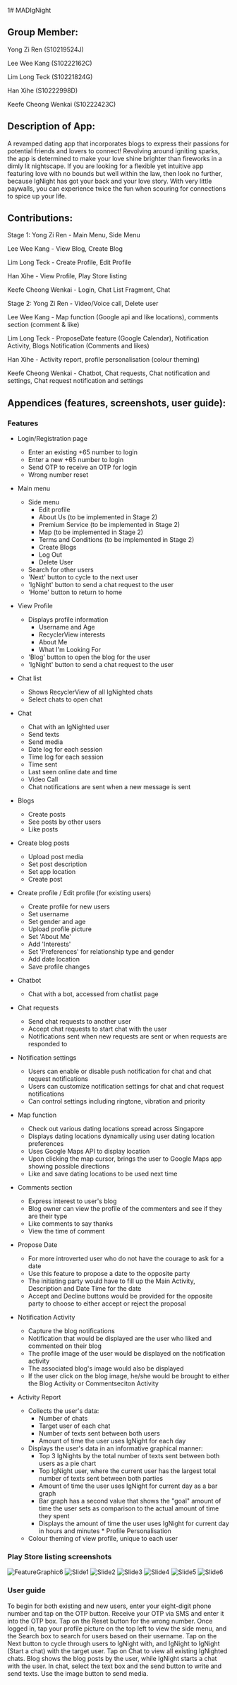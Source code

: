 1# MADIgNight
## Group Member:

Yong Zi Ren (S10219524J)

Lee Wee Kang (S10222162C)

Lim Long Teck (S10221824G)

Han Xihe (S10222998D)

Keefe Cheong Wenkai (S10222423C)

## Description of App:

A revamped dating app that incorporates blogs to express their passions for potential friends and lovers to connect! Revolving around igniting sparks, the app is determined to make your love shine brighter than fireworks in a dimly lit nightscape. If you are looking for a flexible yet intuitive app featuring love with no bounds but well within the law, then look no further, because IgNight has got your back and your love story. With very little paywalls, you can experience twice the fun when scouring for connections to spice up your life.

## Contributions:
Stage 1:
Yong Zi Ren - Main Menu, Side Menu

Lee Wee Kang - View Blog, Create Blog

Lim Long Teck - Create Profile, Edit Profile

Han Xihe - View Profile, Play Store listing

Keefe Cheong Wenkai - Login, Chat List Fragment, Chat

Stage 2:
Yong Zi Ren - Video/Voice call, Delete user

Lee Wee Kang - Map function (Google api and like locations), comments section (comment & like)

Lim Long Teck - ProposeDate feature (Google Calendar), Notification Activity, Blogs Notification (Comments and likes)

Han Xihe - Activity report, profile personalisation (colour theming)

Keefe Cheong Wenkai - Chatbot, Chat requests, Chat notification and settings, Chat request notification and settings

## Appendices (features, screenshots, user guide):

### Features

* Login/Registration page
    * Enter an existing +65 number to login 
    * Enter a new +65 number to login
    * Send OTP to receive an OTP for login 
    * Wrong number reset 
    
* Main menu
    * Side menu
        * Edit profile 
        * About Us (to be implemented in Stage 2)
        * Premium Service (to be implemented in Stage 2)
        * Map (to be implemented in Stage 2)
        * Terms and Conditions (to be implemented in Stage 2)
        * Create Blogs 
        * Log Out  
        * Delete User
    * Search for other users
    * 'Next' button to cycle to the next user
    * 'IgNight' button to send a chat request to the user
    * 'Home' button to return to home
* View Profile
    * Displays profile information
        * Username and Age
        * RecyclerView interests
        * About Me
        * What I'm Looking For 
    * 'Blog' button to open the blog for the user 
    * 'IgNight' button to send a chat request to the user
* Chat list
    * Shows RecyclerView of all IgNighted chats 
    * Select chats to open chat
* Chat 
    * Chat with an IgNighted user
    * Send texts
    * Send media
    * Date log for each session
    * Time log for each session 
    * Time sent
    * Last seen online date and time
    * Video Call
    * Chat notifications are sent when a new message is sent
* Blogs
    * Create posts
    * See posts by other users
    * Like posts 
* Create blog posts
    * Upload post media
    * Set post description
    * Set app location
    * Create post 
 * Create profile / Edit profile (for existing users)
    * Create profile for new users
    * Set username 
    * Set gender and age
    * Upload profile picture
    * Set 'About Me'
    * Add 'Interests'
    * Set 'Preferences' for relationship type and gender 
    * Add date location
    * Save profile changes 
 * Chatbot
    * Chat with a bot, accessed from chatlist page
 * Chat requests
    * Send chat requests to another user
    * Accept chat requests to start chat with the user
    * Notifications sent when new requests are sent or when requests are responded to
 * Notification settings
    * Users can enable or disable push notification for chat and chat request notifications
    * Users can customize notification settings for chat and chat request notifications
    * Can control settings including ringtone, vibration and priority
* Map function
    * Check out various dating locations spread across Singapore
    * Displays dating locations dynamically using user dating location preferences
    * Uses Google Maps API to display location
    * Upon clicking the map cursor, brings the user to Google Maps app showing possible directions
    * Like and save dating locations to be used next time
* Comments section
    * Express interest to user's blog
    * Blog owner can view the profile of the commenters and see if they are their type
    * Like comments to say thanks
    * View the time of comment     
* Propose Date
    * For more introverted user who do not have the courage to ask for a date
    * Use this feature to propose a date to the opposite party
    * The initiating party would have to fill up the Main Activity, Description and Date Time for the date
    * Accept and Decline buttons would be provided for the opposite party to choose to either accept or reject the proposal
* Notification Activity 
    * Capture the blog notifications
    * Notification that would be displayed are the user who liked and commented on their blog
    * The profile image of the user would be displayed on the notification activity
    * The associated blog's image would also be displayed
    * If the user click on the blog image, he/she would be brought to either the Blog Activity or Commentseciton Activity
 * Activity Report 
    * Collects the user's data: 
        * Number of chats 
        * Target user of each chat 
        * Number of texts sent between both users 
        * Amount of time the user uses IgNight for each day
    * Displays the user's data in an informative graphical manner:
        * Top 3 IgNights by the total number of texts sent between both users as a pie chart 
        * Top IgNight user, where the current user has the largest total number of texts sent between both parties
        * Amount of time the user uses IgNight for current day as a bar graph
        * Bar graph has a second value that shows the "goal" amount of time the user sets as comparison to the actual amount of time they spent
        * Displays the amount of time the user uses IgNight for current day in hours and minutes * Profile Personalisation
    * Colour theming of view profile, unique to each user 
    
### Play Store listing screenshots
![FeatureGraphic6](https://user-images.githubusercontent.com/103987209/182181996-9ec54524-2193-4877-bb7c-641370a1d502.png)
![Slide1](https://user-images.githubusercontent.com/103987209/182182002-701beb90-23ff-4893-ab60-f5760d42347c.PNG)
![Slide2](https://user-images.githubusercontent.com/103987209/182182009-70346355-2ea7-4c69-96e1-ba502ba3e77d.PNG)
![Slide3](https://user-images.githubusercontent.com/103987209/182182014-5889a46d-c9a0-4128-a5d5-e7d48ce17bc5.PNG)
![Slide4](https://user-images.githubusercontent.com/103987209/182182020-ca6b70ea-8078-4aed-ace8-aa8231d93135.PNG)
![Slide5](https://user-images.githubusercontent.com/103987209/182182026-7311948d-a0e7-4bf1-8567-56517b3fcb93.PNG)
![Slide6](https://user-images.githubusercontent.com/103987209/182182028-0e92f689-a178-4d83-9efd-c5d198ede45a.PNG)

### User guide

To begin for both existing and new users, enter your eight-digit phone number and tap on the OTP button. Receive your OTP via SMS and enter it into the OTP box. Tap on the Reset button for the wrong number. 
Once logged in, tap your profile picture on the top left to view the side menu, and the Search box to search for users based on their username. Tap on the Next button to cycle through users to IgNight with, and IgNight to IgNight (Start a chat) with the target user. Tap on Chat to view all existing IgNighted chats. Blog shows the blog posts by the user, while IgNight starts a chat with the user. 
In chat, select the text box and the send button to write and send texts. Use the image button to send media. 
